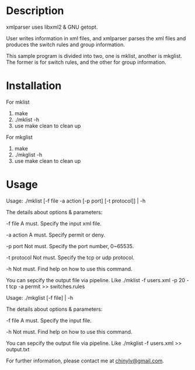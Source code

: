 Description
===========

xmlparser uses libxml2 &amp; GNU getopt.

User writes information in xml files, and xmlparser parses the xml files and produces the switch rules and group information.

This sample program is divided into two, one is mklist, another is mkglist. The former is for switch rules, and the other for group information.

Installation
============

For mklist
1. make
2. ./mklist -h
3. use make clean to clean up

For mkglist
1. make
2. ./mkglist -h
3. use make clean to clean up

Usage
=====

Usage: ./mklist [-f file -a action [-p port] [-t protocol]] | -h

The details about options & parameters:

   -f   file       A must. Specify the input xml file.

   -a   action     A must. Specify permit or deny.

   -p   port       Not must. Specify the port number, 0~65535.

   -t   protocol   Not must. Specify the tcp or udp protocol.

   -h              Not must. Find help on how to use this command.

You can sepcify the output file via pipeline. Like ./mklist -f users.xml -p 20 -t tcp -a permit >> switches.rules


Usage: ./mkglist [-f file] | -h

The details about options & parameters:

   -f   file       A must. Specify the input file.

   -h              Not must. Find help on how to use this command.

You can sepcify the output file via pipeline. Like ./mkglist -f users.xml >> output.txt

For further information, please contact me at chinylv@gmail.com.
